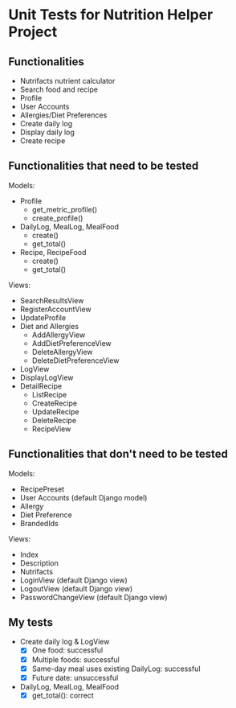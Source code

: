 # Unit Tests for Nutrition Helper Project

## Functionalities
* Nutrifacts nutrient calculator
* Search food and recipe
* Profile
* User Accounts
* Allergies/Diet Preferences
* Create daily log
* Display daily log
* Create recipe


## Functionalities that need to be tested
Models:
* Profile
    * get_metric_profile()
    * create_profile()
* DailyLog, MealLog, MealFood
    * create()
    * get_total()
* Recipe, RecipeFood
    * create()
    * get_total()

Views:
* SearchResultsView
* RegisterAccountView
* UpdateProfile
* Diet and Allergies
    * AddAllergyView
    * AddDietPreferenceView
    * DeleteAllergyView
    * DeleteDietPreferenceView
* LogView
* DisplayLogView
* DetailRecipe
    * ListRecipe
    * CreateRecipe
    * UpdateRecipe
    * DeleteRecipe
    * RecipeView

## Functionalities that don't need to be tested
Models:
* RecipePreset
* User Accounts (default Django model)
* Allergy
* Diet Preference
* BrandedIds

Views:
* Index
* Description
* Nutrifacts
* LoginView (default Django view)
* LogoutView (default Django view)
* PasswordChangeView (default Django view)

## My tests
* Create daily log & LogView
    - [x] One food: successful
    - [x] Multiple foods: successful
    - [x] Same-day meal uses existing DailyLog: successful
    - [x] Future date: unsuccessful
* DailyLog, MealLog, MealFood
    - [x] get_total(): correct
